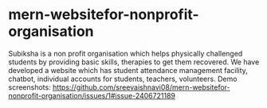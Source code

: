# mern-websitefor-nonprofit-organisation
Subiksha is a non profit organisation which helps physically challenged students by providing basic skills, therapies to get them recovered. We have developed a website which has student attendance management facility, chatbot, individual accounts for students, teachers, volunteers.
Demo screenshots: https://github.com/sreevaishnavi08/mern-websitefor-nonprofit-organisation/issues/1#issue-2406721189
